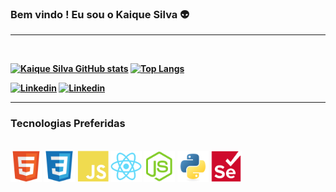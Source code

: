 ### <b>Bem vindo ! Eu sou o Kaique Silva 👽
<hr><br/>

[![Kaique Silva GitHub stats](https://github-readme-stats.vercel.app/api?username=KaiqueRafael&show_icons=true&theme=tokyonight)](https://github.com/KaiqueRafael) [![Top Langs](https://github-readme-stats.vercel.app/api/top-langs/?username=KaiqueRafael&layout=compact&theme=tokyonight)](https://github.com/KaiqueRafael/)

[![Linkedin](https://img.shields.io/badge/LinkedIn-0077B5?style=for-the-badge&logo=linkedin&logoColor=white)](https://www.linkedin.com/in/kaique-silva-8a8a6493/) [![Linkedin](https://img.shields.io/badge/Gmail-D14836?style=for-the-badge&logo=gmail&logoColor=white)](kaiquerlds@gmail.com)
<hr>

### <b>Tecnologias Preferidas

<div style="display: inline-block"><br/>
  <img align="center" alt="HTML5" width="50" height="50" src="https://raw.githubusercontent.com/devicons/devicon/master/icons/html5/html5-original.svg"/>
</div>
<div style="display: inline-block"><br/>
  <img align="center" alt="CSS3" width="50" height="50" src="https://raw.githubusercontent.com/devicons/devicon/master/icons/css3/css3-original.svg"/>
</div>
<div style="display: inline-block"><br/>
  <img align="center" alt="JS" width="50" height="50" src="https://raw.githubusercontent.com/devicons/devicon/master/icons/javascript/javascript-plain.svg"/>
</div>
<div style="display: inline-block"><br/>
  <img align="center" alt="REACT" width="50" height="50" src="https://raw.githubusercontent.com/devicons/devicon/master/icons/react/react-original.svg"/>
</div>
<div style="display: inline-block"><br/>
  <img align="center" alt="REACT" width="50" height="50" src="https://raw.githubusercontent.com/devicons/devicon/master/icons/nodejs/nodejs-original.svg"/>
</div>
<div style="display: inline-block"><br/>
  <img align="center" alt="REACT" width="50" height="50" src="https://raw.githubusercontent.com/devicons/devicon/master/icons/python/python-original.svg"/>
</div>
<div style="display: inline-block"><br/>
  <img align="center" alt="REACT" width="50" height="50" src="https://raw.githubusercontent.com/devicons/devicon/master/icons/selenium/selenium-original.svg"/>
</div>
<br/>
